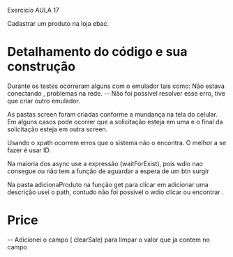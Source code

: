 Exercicio AULA 17

Cadastrar um produto na loja ebac.

# Detalhamento do código e sua construção

Durante os testes ocorreram alguns com o emulador tais como: Não estava conectando , problemas na rede. 
 -- Não foi possível resolver esse erro, tive que criar outro emulador.

 As pastas screen foram criadas conforme a mundança na tela do celular. Em alguns casos pode ocorrer que a solicitação esteja em uma e o final da solicitação esteja em outra screen.

 Usando o xpath ocorrem erros que o sistema não o encontra. O melhor a se fazer é usar ID.

 Na maioria dos async use a expressão (waitForExist), pois wdio nao consegue ou não tem a função de aguardar a espera de um btn surgir

 Na pasta adicionaProduto na função get para clicar em adicionar uma descrição usei o path, contudo não foi possivel o wdio clicar ou encontrar .

 # Price
 -- Adicionei o campo ( clearSale) para limpar o valor que ja contem no campo

